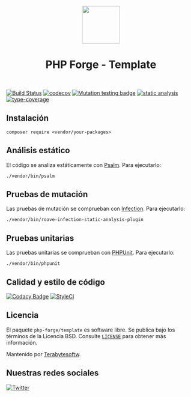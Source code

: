<p align="center">
    <a href="https://github.com/php-forge/template" target="_blank">
        <img src="https://avatars.githubusercontent.com/u/103309199?s=400&u=ca3561c692f53ed7eb290d3bb226a2828741606f&v=4" height="100px">
    </a>
    <h1 align="center">PHP Forge - Template</h1>
    <br>
</p>

[![Build Status](https://github.com/php-forge/template/workflows/build/badge.svg)](https://github.com/php-forge/template/actions?query=workflow%3Abuild)
[![codecov](https://codecov.io/gh/php-forge/template/branch/main/graph/badge.svg?token=KB6T5KMGED)](https://codecov.io/gh/php-forge/template)
[![Mutation testing badge](https://img.shields.io/endpoint?style=flat&url=https%3A%2F%2Fbadge-api.stryker-mutator.io%2Fgithub.com%2Fphp-forge%2Ftemplate%2Fmain)](https://dashboard.stryker-mutator.io/reports/github.com/php-forge/template/main)
[![static analysis](https://github.com/php-forge/template/workflows/static%20analysis/badge.svg)](https://github.com/php-forge/template/actions?query=workflow%3A%22static+analysis%22)
[![type-coverage](https://shepherd.dev/github/php-forge/template/coverage.svg)](https://shepherd.dev/github/php-forge/template)

## Instalación

```shell
composer require <vendor/your-packages>
```

## Análisis estático

El código se analiza estáticamente con [Psalm](https://psalm.dev/docs). Para ejecutarlo:

```shell
./vendor/bin/psalm
```

## Pruebas de mutación

Las pruebas de mutación se comprueban con [Infection](https://infection.github.io/). Para ejecutarlo:

```shell
./vendor/bin/roave-infection-static-analysis-plugin
```

## Pruebas unitarias

Las pruebas unitarias se comprueban con [PHPUnit](https://phpunit.de/). Para ejecutarlo:

```shell
./vendor/bin/phpunit
```

## Calidad y estilo de código

[![Codacy Badge](https://app.codacy.com/project/badge/Grade/5265edb5b21e4b3eb04bf869f4f0ce9f)](https://www.codacy.com/gh/php-forge/yii-form-validator/dashboard?utm_source=github.com&amp;utm_medium=referral&amp;utm_content=php-forge/yii-form-validator&amp;utm_campaign=Badge_Grade)
[![StyleCI](https://github.styleci.io/repos/494495136/shield?branch=main)](https://github.styleci.io/repos/494495136?branch=main)

## Licencia

El paquete `php-forge/template` es software libre. Se publica bajo los términos de la Licencia BSD.
Consulte [`LICENSE`](./LICENSE.md) para obtener más información.

Mantenido por [Terabytesoftw](https://github.com/terabytesoftw).

## Nuestras redes sociales

[![Twitter](https://img.shields.io/badge/twitter-follow-1DA1F2?logo=twitter&logoColor=1DA1F2&labelColor=555555?style=flat)](https://twitter.com/PhpForge)
